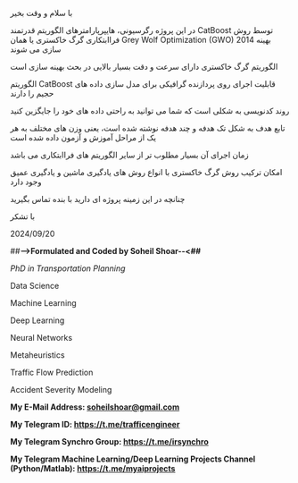 با سلام و وقت بخیر

در این پروژه رگرسیونی، هایپرپارامترهای الگوریتم قدرتمند CatBoost توسط روش فراابتکاری گرگ خاکستری یا همان Grey Wolf Optimization (GWO) 2014 بهینه سازی می شوند

الگوریتم گرگ خاکستری دارای سرعت و دقت بسیار بالایی در بحث بهینه سازی است

الگوریتم CatBoost قابلیت اجرای روی پردازنده گرافیکی برای مدل سازی داده های حجیم را دارند

روند کدنویسی به شکلی است که شما می توانید به راحتی داده های خود را جایگزین کنید

تابع هدف به شکل تک هدفه و چند هدفه نوشته شده است، یعنی وزن های مختلف به هر یک از مراحل آموزش و آزمون داده شده است

زمان اجرای آن بسیار مطلوب تر از سایر الگوریتم های فراابتکاری می باشد

امکان ترکیب روش گرگ خاکستری با انواع روش های یادگیری ماشین و یادگیری عمیق وجود دارد

چنانچه در این زمینه پروژه ای دارید با بنده تماس بگیرید

با تشکر

2024/09/20

##**-->Formulated and Coded by Soheil Shoar--<##**

*PhD in Transportation Planning*

Data Science

Machine Learning

Deep Learning

Neural Networks

Metaheuristics

Traffic Flow Prediction

Accident Severity Modeling

**My E-Mail Address: soheilshoar@gmail.com**

**My Telegram ID: https://t.me/trafficengineer**

**My Telegram Synchro Group: https://t.me/irsynchro**

**My Telegram Machine Learning/Deep Learning Projects Channel (Python/Matlab): https://t.me/myaiprojects**
